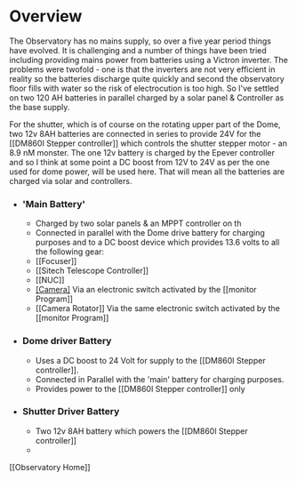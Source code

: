 
# Overview
The Observatory has no mains supply, so over a five year period things have evolved. It is challenging and a number of things have been tried including providing mains power from batteries using a Victron inverter. The problems were twofold - one is that the inverters are not very efficient in reality so the batteries discharge quite quickly and second the observatory floor fills with water so the risk of electrocution is too high. So I've settled on two 120 AH batteries in parallel charged by a solar panel & Controller as the base supply. 

For the shutter, which is of course on the rotating upper part of the Dome, two 12v 8AH batteries are connected in series to provide 24V for the [[DM860I Stepper controller]] which controls the shutter stepper motor - an 8.9 nM monster.  The one 12v battery is charged by the Epever controller and so I think at some point a DC boost from 12V to 24V as per the one used for dome power, will be used here. That will mean all the batteries are charged via solar and controllers.

- ### 'Main Battery'
	- Charged by two solar panels & an MPPT controller on th
	- Connected in parallel with the Dome drive battery for charging purposes and to a DC boost device which provides 13.6 volts to all the following gear:
	- [[Focuser]]
	- [[Sitech Telescope Controller]]
	- [[NUC]]
	- [[Camera]](s) Via an electronic switch activated by the [[monitor Program]]
	- [[Camera Rotator]] Via the same electronic switch activated by the [[monitor Program]]

- ### Dome driver Battery
	- Uses a DC boost to 24 Volt for supply to the [[DM860I Stepper controller]].
	- Connected in Parallel with the 'main' battery for charging purposes.
	- Provides power to the [[DM860I Stepper controller]] only
	
- ### Shutter Driver Battery
	- Two 12v 8AH battery which powers the [[DM860I Stepper controller]]
	- 
[[Observatory Home]]